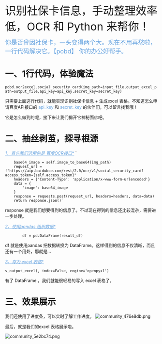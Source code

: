 <span style="font-size:36px;">识别社保卡信息，手动整理效率低，OCR 和 Python 来帮你！</span>

<span style="font-size:20px;"><span style="color:#66a3e0;">你是否曾因社保卡，一头变得两个大。现在不用再愁啦，一行代码解决它。【pobd】 你的办公好帮手。</span></span>

#  一、1行代码，体验魔法
`pobd.ocr2excel.social_security_card(img_path=input_file,output_excel_path=output_file,api_key=api_key,secret_key=secret_key)`

只需要上面这行代码，就能实现识别社保卡信息 + 生成excel 表格。不知道怎么申请百度API接口的 <span style="color:#66a3e0;">api_key</span> 和 <span style="color:#66a3e0;">secret_key</span> 的伙伴们，可以留言找我哦！

它是怎么做到的呢，接下来让我们揭开它神秘面纱吧。

# 二、抽丝剥茧，探寻根源
<span style="color:#66a3e0;"><ins> *1、首先我们选用的是 百度OCR接口**</ins></span>
`       

        base64_image = self.image_to_base64(img_path)
        request_url = f"https://aip.baidubce.com/rest/2.0/ocr/v1/social_security_card?access_token={self.access_token}"
        headers = {'Content-Type': 'application/x-www-form-urlencoded'}
        data = {
            "image": base64_image
        }
        response = requests.post(request_url, headers=headers, data=data)
        return response.json()`
        
        

        
response 就是我们想要得到的信息了。不过现在得到的信息还比较混杂，需要进一步处理。        

<span style="color:#66a3e0;"> <ins>*2、使用pandas 组织数据**</ins></span>

`        df = pd.DataFrame(result_df)`

df 就是使用pandas 把数据转换为 DataFrame。这样得到的信息不仅清晰，而且还有一个用处，那就是...

<span style="color:#66a3e0;"><ins> *3、存为 excel 表格**</ins></span>

`s_output_excel), index=False, engine='openpyxl')`

有了 DataFrame ，我们就能很轻易的写入 excel 表格了。

# 三、效果展示
我们还使用了进度条，可以实时了解工作进度。
![community_476e8db.png](https://raw.gitcode.com/user-images/assets/5027920/551c6205-a1d7-47e4-a7af-0d72ec891cab/community_476e8db.png 'community_476e8db.png')

最后，就是我们的excel 表格展示啦。

![community_5e2bc74.png](https://raw.gitcode.com/user-images/assets/5027920/ae4f58bd-ed88-48c7-9420-cd132c5d74b9/community_5e2bc74.png 'community_5e2bc74.png')
